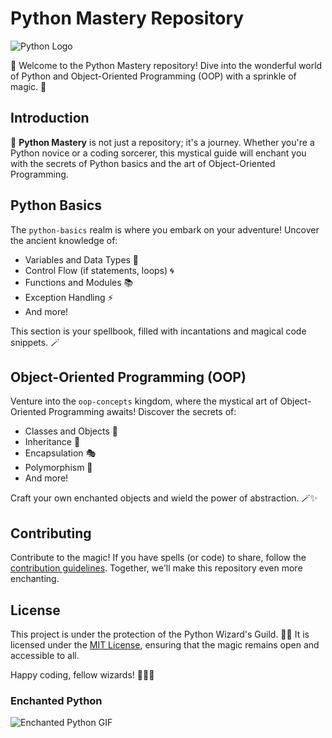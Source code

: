 # Python Mastery Repository

![Python Logo](https://www.python.org/static/community_logos/python-logo.png)

🎉 Welcome to the Python Mastery repository! Dive into the wonderful world of Python and Object-Oriented Programming (OOP) with a sprinkle of magic. 🚀

## Introduction

🐍 **Python Mastery** is not just a repository; it's a journey. Whether you're a Python novice or a coding sorcerer, this mystical guide will enchant you with the secrets of Python basics and the art of Object-Oriented Programming.

## Python Basics

The `python-basics` realm is where you embark on your adventure! Uncover the ancient knowledge of:

- Variables and Data Types 🧙
- Control Flow (if statements, loops) 🌀
- Functions and Modules 📚
- Exception Handling ⚡
- And more!

This section is your spellbook, filled with incantations and magical code snippets. 🪄

## Object-Oriented Programming (OOP)

Venture into the `oop-concepts` kingdom, where the mystical art of Object-Oriented Programming awaits! Discover the secrets of:

- Classes and Objects 🏰
- Inheritance 👑
- Encapsulation 🎭
- Polymorphism 🌈
- And more!

Craft your own enchanted objects and wield the power of abstraction. 🪄✨

## Contributing

Contribute to the magic! If you have spells (or code) to share, follow the [contribution guidelines](CONTRIBUTING.md). Together, we'll make this repository even more enchanting.

## License

This project is under the protection of the Python Wizard's Guild. 🧙‍♂️ It is licensed under the [MIT License](LICENSE), ensuring that the magic remains open and accessible to all.

Happy coding, fellow wizards! 🧙‍♀️🔮

### Enchanted Python

![Enchanted Python GIF](https://example.com/enchanted-python.gif)
